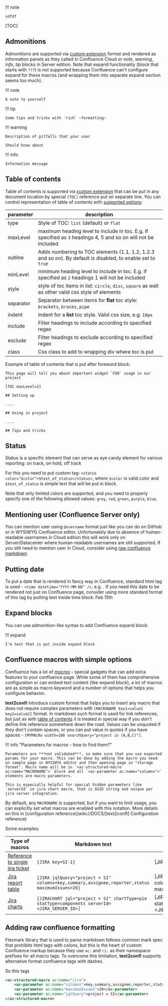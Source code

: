 !!! note

    sdfdf 

[TOC]

## Admonitions

Admonitions are supported via [custom extension](https://github.com/vsch/flexmark-java/wiki/Admonition-Extension) format and rendered as information panels as they called in Confluence Cloud or *note*, *warning*, *info*, *tip* blocks in Server edition. Note that expand functionality (block that starts with `???`) is not supported because Confluence can't configure expand for these macros (and wrapping them into separate expand section seems too much).

!!! note

    A note to yourself

!!! tip

    Some tips and tricks with `rich` ~formatting~

!!! warning

    Description of pitfalls that your user

    Should know about

!!! info

    Information message

## Table of contents

Table of contents is supported via [custom extension](https://github.com/vsch/flexmark-java/wiki/Table-of-Contents-Extension) that can be put in any document location by special `[TOC]` reference put on separate line. You can control representation of table of contents with [supported options](https://confluence.atlassian.com/doc/table-of-contents-macro-182682099.html):

| parameter |                                                  description                                                   |
|-----------|----------------------------------------------------------------------------------------------------------------|
| type      | Style of TOC: `list` (default) or `flat`                                                                       |
| maxLevel  | maximum heading level to include in toc. E.g. if specified as `3` headings 4, 5 and so on will not be included |
| outline   | Adds numbering to TOC elements (1.1, 1.2, 1.2.3 and so on). By default is disabled, to enable set to `true`    |
| minLevel  | minimum heading level to include in toc. E.g. if specified as `2` headings 1 will not be included              |
| style     | style of toc items in list: `circle`, `disc`, `square` as well as other valid css style of elements            |
| separator | Separator between items for **flat** toc style: `brackets`, `braces`, `pipe`                                   |
| indent    | Indent for a **list** toc style. Valid css size, e.g. `10px`                                                   |
| include   | Filter headings to include according to specified regex                                                        |
| exclude   | Filter headings to exclude according to specified regex                                                        |
| class     | Css class to add to wrapping div where toc is put                                                              |

Example of table of contents that is put after foreword block:

```
This page will tell you about important widget `FOO` usage in our project

[TOC maxLevel=2]

## Setting up

....

## Using in project

....

## Tips and tricks
```

## Status

Status is a specific element that can serve as eye candy element for various reporting: <status color="green">on track</status>, <status color="grey">on hold</status>, <status color="red">off track</status>

For this you need to put custom tag: `<status color="$color">$text_of_status</status>`, where `$color` is valid color and `$text_of_status` is simple text that will be put in block.

Note that only limited colors are supported, and you need to properly specify one of the following allowed values: `grey`, `red`, `green`, `purple`, `blue`.

## Mentioning user (Confluence Server only)

You can mention user using `@username` format just like you can do on GitHub or in WYSIWYG Confluence editor. Unfortunately due to absence of human-readable usernames in Cloud edition this will work only on Server/Datacenter where human-readable usernames are still supported. If you still need to mention user in Cloud, consider using [raw confluence markdown](#adding-raw-confluence-formatting)

## Putting date

To put a date that is rendered in fancy way in Confluence, standard html tag is used - `<time datetime="YYYY-MM-DD" />`, e.g. <time datetime="2022-02-15"></time>. If you need this date to be rendered not just on Confluence page, consider using more standard format of this tag by putting text inside time block: <time datetime="2022-02-15">Feb 15th</time>

## Expand blocks

You can use admonition-like syntax to add Confluence expand block:

!!! expand

    I'm text that is put inside expand block

## Confluence macros with simple options

Confluence has a lot of [*macros*](https://confluence.atlassian.com/doc/macros-139387.html) - special gadgets that can add extra features to your confluence page. While some of them has comprehensive configuration or can embed text content (like expand block), a lot of macros are as simple as macro keyword and a number of options that helps you configure behavior.

**text2confl** introduce custom format that helps you to insert any macro that does not require complex parameters with `[MACRONAME key1=value1 key2=value2]` format. In markdown such format is used for link references, but just as with [table of contents](#table-of-contents) it is treated in special way if you don't define link reference somewhere down the road. Values can be unquoted if they don't contain spaces, or you can put value in quotes if you have spaces - `[MYMACRo width=100 searchQuery="project in (A,B,C)"]`.

!!! info "Parameters for macros - how to find them?"

    Parameters are ***not validated***, so make sure that you use expected params for your macro. This can be done by adding the macro you need on sample page in WYSIWYG editor and then opening page in "storage format". Macro name will be in `<ac-structured-macro ac:name="MACRONAME">` block and all `<ac-parameter ac:name="columns">` elements are macro parameters.

    This is especially helpful for special hidden parameters like `serverId` in jira chart macro, that is GUID string and unique per jira server integration.

By default, any `MACRONAME` is supported, but if you want to limit usage, you can explicitly set what macros are enabled with this notation. More details on this in [configuration reference](wiki://DOCS/[text2confl] Configuration reference)

Some examples:

|                                                                        Type of macros                                                                         |                                         Markdown text                                          |                                           Result                                            |
|---------------------------------------------------------------------------------------------------------------------------------------------------------------|------------------------------------------------------------------------------------------------|---------------------------------------------------------------------------------------------|
| [Reference to single jira ticket](https://confluence.atlassian.com/doc/jira-issues-macro-139380.html#JiraIssuesMacro-Displayingasingleissue,orselectedissues) | `[JIRA key=SI-1]`                                                                              | [JIRA key=SI-1]                                                                             |
| [Jira report table](https://confluence.atlassian.com/doc/jira-issues-macro-139380.html#JiraIssuesMacro-DisplayingissuesviaaJiraQueryLanguage(JQL)search)      | `[JIRA jqlQuery="project = SI" columns=key,summary,assignee,reporter,status maximumIssues=20]` | [JIRA columns=key,summary,assignee,reporter,status maximumIssues=5 jqlQuery="project = SI"] |
| [Jira charts](https://confluence.atlassian.com/doc/jira-chart-macro-427623467.html)                                                                           | `[JIRACHART jql="project = SI" chartType=pie statType=components serverId=<JIRA_SERVER_ID>]`   | [JIRACHART jql="project = SI" statType=components chartType=pie serverId=<JIRA_SERVER_ID>]  |

## Adding raw confluence formatting

Flexmark library that is used to parse markdown follows common mark spec that prohibits html tags with colons, but this is the heart of custom Confluence markup because they use `ac:` and `ri:` as their namespace prefixes for all macro tags. To overcome this limitation, **text2confl** supports alternative format confluence tags with dashes.

So this tags

```xml
<ac-structured-macro ac:name="jira">
    <ac-parameter ac:name="columns">key,summary,assignee,reporter,status</ac-parameter>
    <ac-parameter ac:name="maximumIssues">20</ac-parameter>
    <ac-parameter ac:name="jqlQuery">project = SI</ac-parameter>
</ac-structured-macro>
```

